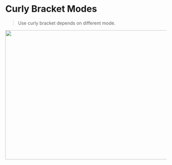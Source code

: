 # Curly Bracket Modes
> Use curly bracket depends on different mode.

<p align="center">
  <img src="./cbbml.gif" width="600" height="405"/>
</p>
